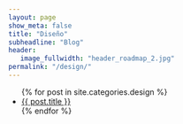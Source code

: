 ```yaml
---
layout: page
show_meta: false
title: "Diseño"
subheadline: "Blog"
header:
   image_fullwidth: "header_roadmap_2.jpg"
permalink: "/design/"
---
```

<ul>
    {% for post in site.categories.design %}
    <li><a href="{{ site.url }}{{ site.baseurl }}{{ post.url }}">{{ post.title }}</a></li>
    {% endfor %}
</ul>